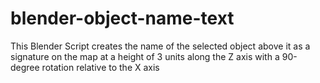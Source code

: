 # blender-object-name-text
This Blender Script creates the name of the selected object above it as a signature on the map at a height of 3 units along the Z axis with a 90-degree rotation relative to the X axis
